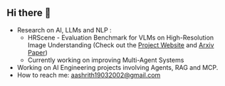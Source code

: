 ## Hi there 👋

- Research on AI, LLMs and NLP :
    - HRScene - Evaluation Benchmark for VLMs on High-Resolution Image Understanding (Check out the [Project Website](https://yszh8.github.io/hrscene/) and [Arxiv Paper](https://arxiv.org/abs/2504.18406))
    - Currently working on improving Multi-Agent Systems
- Working on AI Engineering projects involving Agents, RAG and MCP.
- How to reach me: aashrith19032002@gmail.com
